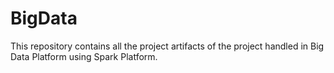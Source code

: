 # BigData
This repository contains all the project artifacts of the project handled in Big Data Platform using Spark Platform.
